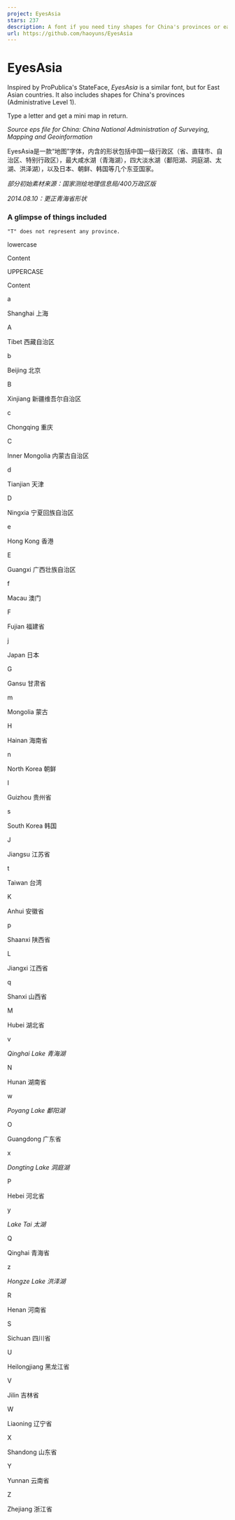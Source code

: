 ```yaml
---
project: EyesAsia
stars: 237
description: A font if you need tiny shapes for China's provinces or east Asian countries as a design element.
url: https://github.com/haoyuns/EyesAsia
---
```


EyesAsia
========

Inspired by ProPublica's StateFace, _EyesAsia_ is a similar font, but for East Asian countries. It also includes shapes for China's provinces (Administrative Level 1).

Type a letter and get a mini map in return.

_Source eps file for China: China National Administration of Surveying, Mapping and Geoinformation_

EyesAsia是一款“地图”字体，内含的形状包括中国一级行政区（省、直辖市、自治区、特别行政区），最大咸水湖（青海湖），四大淡水湖（鄱阳湖、洞庭湖、太湖、洪泽湖），以及日本、朝鲜、韩国等几个东亚国家。

_部分初始素材来源：国家测绘地理信息局/400万政区版_

_2014.08.10：更正青海省形状_

### A glimpse of things included

```
"T" does not represent any province.
```

lowercase

Content

UPPERCASE

Content

a

Shanghai 上海

A

Tibet 西藏自治区

b

Beijing 北京

B

Xinjiang 新疆维吾尔自治区

c

Chongqing 重庆

C

Inner Mongolia 内蒙古自治区

d

Tianjian 天津

D

Ningxia 宁夏回族自治区

e

Hong Kong 香港

E

Guangxi 广西壮族自治区

f

Macau 澳门

F

Fujian 福建省

j

Japan 日本

G

Gansu 甘肃省

m

Mongolia 蒙古

H

Hainan 海南省

n

North Korea 朝鲜

I

Guizhou 贵州省

s

South Korea 韩国

J

Jiangsu 江苏省

t

Taiwan 台湾

K

Anhui 安徽省

p

Shaanxi 陕西省

L

Jiangxi 江西省

q

Shanxi 山西省

M

Hubei 湖北省

v

_Qinghai Lake 青海湖_

N

Hunan 湖南省

w

_Poyang Lake 鄱阳湖_

O

Guangdong 广东省

x

_Dongting Lake 洞庭湖_

P

Hebei 河北省

y

_Lake Tai 太湖_

Q

Qinghai 青海省

z

_Hongze Lake 洪泽湖_

R

Henan 河南省

S

Sichuan 四川省

U

Heilongjiang 黑龙江省

V

Jilin 吉林省

W

Liaoning 辽宁省

X

Shandong 山东省

Y

Yunnan 云南省

Z

Zhejiang 浙江省
